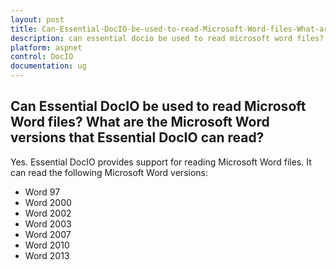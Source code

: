 ```yaml
---
layout: post
title: Can-Essential-DocIO-be-used-to-read-Microsoft-Word-files-What-are-the-Microsoft-Word-versions-that-Essential-DocIO-can-read
description: can essential docio be used to read microsoft word files? what are the microsoft word versions that essential docio can read?
platform: aspnet
control: DocIO
documentation: ug
---
```


## Can Essential DocIO be used to read Microsoft Word files? What are the Microsoft Word versions that Essential DocIO can read?

Yes. Essential DocIO provides support for reading Microsoft Word files. It can read the following Microsoft Word versions:

* Word 97
* Word 2000
* Word 2002
* Word 2003
* Word 2007
* Word 2010
* Word 2013
